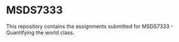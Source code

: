 # MSDS7333
This repository contains the assignments submitted for MSDS7333 - Quantifying the world class.
